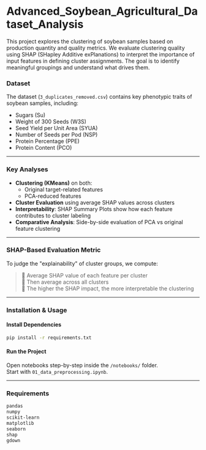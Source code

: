 # Advanced_Soybean_Agricultural_Dataset_Analysis
 


This project explores the clustering of soybean samples based on production quantity and quality metrics. We evaluate clustering quality using SHAP (SHapley Additive exPlanations) to interpret the importance of input features in defining cluster assignments. The goal is to identify meaningful groupings and understand what drives them.

### Dataset

The dataset (`3_duplicates_removed.csv`) contains key phenotypic traits of soybean samples, including:
- Sugars (Su)
- Weight of 300 Seeds (W3S)
- Seed Yield per Unit Area (SYUA)
- Number of Seeds per Pod (NSP)
- Protein Percentage (PPE)
- Protein Content (PCO)

---

### Key Analyses

- **Clustering (KMeans)** on both:
  - Original target-related features
  - PCA-reduced features
- **Cluster Evaluation** using average SHAP values across clusters
- **Interpretability**: SHAP Summary Plots show how each feature contributes to cluster labeling
- **Comparative Analysis**: Side-by-side evaluation of PCA vs original feature clustering

---

### SHAP-Based Evaluation Metric

To judge the "explainability" of cluster groups, we compute:
> 🔹 Average SHAP value of each feature per cluster  
> 🔹 Then average across all clusters  
> 🔹 The higher the SHAP impact, the more interpretable the clustering

---

### Installation & Usage

#### Install Dependencies

```bash
pip install -r requirements.txt
```

#### Run the Project

Open notebooks step-by-step inside the `/notebooks/` folder.  
Start with `01_data_preprocessing.ipynb`.

---

### Requirements

```txt
pandas
numpy
scikit-learn
matplotlib
seaborn
shap
gdown
```

